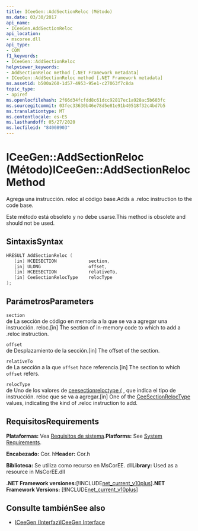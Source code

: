 ```yaml
---
title: ICeeGen::AddSectionReloc (Método)
ms.date: 03/30/2017
api_name:
- ICeeGen.AddSectionReloc
api_location:
- mscoree.dll
api_type:
- COM
f1_keywords:
- ICeeGen::AddSectionReloc
helpviewer_keywords:
- AddSectionReloc method [.NET Framework metadata]
- ICeeGen::AddSectionReloc method [.NET Framework metadata]
ms.assetid: b500a260-1d57-4953-95e1-c27063f7c8da
topic_type:
- apiref
ms.openlocfilehash: 2f66d34fcfdd8c61dcc92817ec1a928ac5b603fc
ms.sourcegitcommit: 03fec33630b46e78d5e81e91b40518f32c4bd7b5
ms.translationtype: MT
ms.contentlocale: es-ES
ms.lasthandoff: 05/27/2020
ms.locfileid: "84008903"
---
```

# <a name="iceegenaddsectionreloc-method"></a><span data-ttu-id="924d9-102">ICeeGen::AddSectionReloc (Método)</span><span class="sxs-lookup"><span data-stu-id="924d9-102">ICeeGen::AddSectionReloc Method</span></span>
<span data-ttu-id="924d9-103">Agrega una instrucción. reloc al código base.</span><span class="sxs-lookup"><span data-stu-id="924d9-103">Adds a .reloc instruction to the code base.</span></span>  
  
 <span data-ttu-id="924d9-104">Este método está obsoleto y no debe usarse.</span><span class="sxs-lookup"><span data-stu-id="924d9-104">This method is obsolete and should not be used.</span></span>  
  
## <a name="syntax"></a><span data-ttu-id="924d9-105">Sintaxis</span><span class="sxs-lookup"><span data-stu-id="924d9-105">Syntax</span></span>  
  
```cpp  
HRESULT AddSectionReloc (  
   [in] HCEESECTION            section,  
   [in] ULONG                  offset,  
   [in] HCEESECTION            relativeTo,
   [in] CeeSectionRelocType    relocType  
);  
```  
  
## <a name="parameters"></a><span data-ttu-id="924d9-106">Parámetros</span><span class="sxs-lookup"><span data-stu-id="924d9-106">Parameters</span></span>  
 `section`  
 <span data-ttu-id="924d9-107">de La sección de código en memoria a la que se va a agregar una instrucción. reloc.</span><span class="sxs-lookup"><span data-stu-id="924d9-107">[in] The section of in-memory code to which to add a .reloc instruction.</span></span>  
  
 `offset`  
 <span data-ttu-id="924d9-108">de Desplazamiento de la sección.</span><span class="sxs-lookup"><span data-stu-id="924d9-108">[in] The offset of the section.</span></span>  
  
 `relativeTo`  
 <span data-ttu-id="924d9-109">de La sección a la que `offset` hace referencia.</span><span class="sxs-lookup"><span data-stu-id="924d9-109">[in] The section to which `offset` refers.</span></span>  
  
 `relocType`  
 <span data-ttu-id="924d9-110">de Uno de los valores de [ceesectionreloctype (](ceesectionreloctype-enumeration.md) , que indica el tipo de instrucción. reloc que se va a agregar.</span><span class="sxs-lookup"><span data-stu-id="924d9-110">[in] One of the [CeeSectionRelocType](ceesectionreloctype-enumeration.md) values, indicating the kind of .reloc instruction to add.</span></span>  
  
## <a name="requirements"></a><span data-ttu-id="924d9-111">Requisitos</span><span class="sxs-lookup"><span data-stu-id="924d9-111">Requirements</span></span>  
 <span data-ttu-id="924d9-112">**Plataformas:** Vea [Requisitos de sistema](../../get-started/system-requirements.md).</span><span class="sxs-lookup"><span data-stu-id="924d9-112">**Platforms:** See [System Requirements](../../get-started/system-requirements.md).</span></span>  
  
 <span data-ttu-id="924d9-113">**Encabezado:** Cor. h</span><span class="sxs-lookup"><span data-stu-id="924d9-113">**Header:** Cor.h</span></span>  
  
 <span data-ttu-id="924d9-114">**Biblioteca:** Se utiliza como recurso en MsCorEE. dll</span><span class="sxs-lookup"><span data-stu-id="924d9-114">**Library:** Used as a resource in MsCorEE.dll</span></span>  
  
 <span data-ttu-id="924d9-115">**.NET Framework versiones:**[!INCLUDE[net_current_v10plus](../../../../includes/net-current-v10plus-md.md)]</span><span class="sxs-lookup"><span data-stu-id="924d9-115">**.NET Framework Versions:** [!INCLUDE[net_current_v10plus](../../../../includes/net-current-v10plus-md.md)]</span></span>  
  
## <a name="see-also"></a><span data-ttu-id="924d9-116">Consulte también</span><span class="sxs-lookup"><span data-stu-id="924d9-116">See also</span></span>

- [<span data-ttu-id="924d9-117">ICeeGen (Interfaz)</span><span class="sxs-lookup"><span data-stu-id="924d9-117">ICeeGen Interface</span></span>](iceegen-interface.md)
